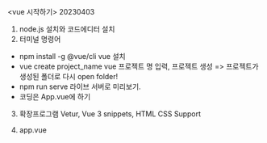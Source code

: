 <vue 시작하기> 20230403

1. node.js 설치와 코드에디터 설치
2. 터미널 명령어
- npm install -g @vue/cli 
   vue 설치
- vue create project_name 
   vue 프로젝트 명 입력, 프로젝트 생성 => 프로젝트가 생성된 폴더로 다시 open folder!
- npm run serve
    라이브 서버로 미리보기.
- 코딩은 App.vue에 하기

3. 확장프로그램
Vetur, Vue 3 snippets, HTML CSS Support

4. app.vue
<template>안에는 html, script 안에는 js, style안에는 css 작성

5. 라이브 서버
new terminal => npm run serve => 터미널에 있는 주소 ctrl + click!


6. npm은 각종 웹개발 라이브러리 설치 도우미.
node.js 설치는 npm을 사용하기 위해 설치한 것.

7. node_modules: 프로젝트 라이브러리들
src: 소스코드 파일
package.json 라이브러리 버전, 프로젝트 설정 기록

<데이터 바인딩>
- 자주 바뀌는 데이터는 바인딩 해 놓는다. {{}}
- 데이터는 object 형식으로 보관한다.
- html 속성도 바인딩 가능
- :style = "style_c"  
:속성 = "데이터 이름" 으로 사용.

<반복문 v-for>
<a v-for="atag in 3" :key = "atag" href="#">HOME</a>

태그를 반복할 수 있다.

<a v-for="data in menu" :key = "data" href="#">{{data}}</a>
<a v-for="(data,i) in menu" :key = "i" href="#">{{i}}</a>  0, 1, 2로 출력
i는 인덱스. data는 데이터 내용.

menu : ['HOME', 'ABOUT', 'PRODUCTS'],

key 반복문 쓸 때 반드시 써야 함.
반복문 돌린 요소를 컴퓨터가 구분하기 위해 쓴다.

<이벤트 v-on:click="function이름">
@click ="" 축약형.

<button @click="countNum++">허위매물신고</button> <span>신고수 : {{countNum}}</span>
data
countNum : 0,


@mouseover,@drag, @focus..

<vue에서 함수 만들기>
methods: {함수(){}}

  methods : {
    increase(){
      this.countNum++;
    }
  },


-이미지 파일은 주로 assets 파일에 넣어 관리.


<v-if 조건식>
v-if=""

<div class="black-bg" v-if="modalIsOpen">
    <div class="white-bg">
      <h4>상세페이지이다.</h4>
      <p>상세페이지 내용</p>
    </div>
  </div>

modalIsOpen이 참일 때만 UI를 보여준다.


<import/export>

var apple = 10;
export default apple

------

import apple from './assets/oneroom.js';


_________________________________________

v-if="조건식"
조건식 참일 때만 UI는 보여진다.
v-else
v-if가 참이 아닐 때 이 UI를 보여주세요.


<Component>
HTML을 간단하게 쓰고 싶을 때 사용.
- NEW 파일을 만든다.(컴포넌트이름.vue)
- app.vue와 같은 형식으로 작성.
-컴포넌트 사용법
1) import
- import Discount from './Discount.vue';
2)등록
components: {
    Discount : Discount,
  }
Discount를 Discount 컴포넌트로 갖다 쓰겠다는 내용.
3) 사용
<Discount></Discount>

* 컴포넌트 사용은 multi-word로. (대문자 두번 사용해서 구분)


<Component 사용 시 데이터 바인딩  Props로 해결>
부모 컴포넌트의 데이터를 자식 컴포넌트가 사용하고 싶을 때.
props를 사용하세요!~~

1. 데이터 전송
v-bind 혹은 :

app.vue <자식컴포넌트 :데이터(작명) = "데이터(실제데이터)">
2. 데이터 등록

modal.vue 

props: {
        oneroom : Array,
    }

props: {데이터이름 : 자료형 이름}

3. 사용

***props는 read-only이다. 받아온 자료를 수정할 수 없다.

app.vue
components에 등록


v-bind="오브젝트"


<자식 컴포넌트에서 props를 수정하고 싶다!!!>
custom event 
자식은 부모가 가진 데이터를 원래 수정할 수가 없기 때문에
자식컴포넌트가 데이터를 수정해달라는 요청을 보내야 한다.
@click="$emit('작명', '데이터')"


card.vue
<h4 @click="$emit('openModal')">{{oneroom[i].title}}</h4>

app.vue
<CardUi :oneroom = "oneroom" @openModal="modalIsOpen = true"></CardUi>

자식이 보낸 '데이터'는 $event로 꺼내 볼 수 있다.

<CardUi :oneroom = "oneroom" @openModal="modalIsOpen = true; clIdx = $event"></CardUi>

<h4 @click="$emit('openModal', oneroom.id);">{{oneroom[i].title}}</h4>


** 데이터를 함수안에서 사용할 때
this.를 함께 사용한다.


<v-model: 입력시 데이터 저장>

input @input="month = $event.target.value"
<input v-model="month">

사용자가 input에 입력한 것은 전부 문자 자료형이 된다.
자바스크립트는 숫자계산도 괜춘하다.


<watcher>
데이터 감시하는 기능.

watch: {
        감시할 데이터(value, before){
            //감시할 데이터가 변화할 데이터는 value
//before 변경 전 데이터
        }
    }


---
클래스 탈부착
<div class="start" :class="{end : true조건}">

<div class="start" :class="{end : modalIsOpen}">

-----
<transition> 태그 
<transition name="fade">
    <ModalUi :oneroom = "oneroom" :clIdx = "clIdx" :modalIsOpen = "modalIsOpen" @closeModal="modalIsOpen = false"></ModalUi>
  </transition>

.fade(작명)-enter-from{
  /* 시작 */
  opacity:0;
}
.fade-enter-active{
  transition: all 1s;
}
.fade-enter-to{
  /* 끝 */
  opacity:1;
}


퇴장시 => enter를 leave로 작성

